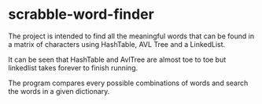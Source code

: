 # scrabble-word-finder

The project is intended to find all the meaningful words that can be found in a matrix of characters using HashTable, AVL Tree and
a LinkedList.

It can be seen that HashTable and AvlTree are almost toe to toe but linkedlist takes forever to finish running.

The program compares every possible combinations of words and search the words in a given dictionary.
